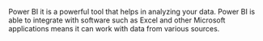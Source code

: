 Power  BI it is a powerful tool that helps in analyzing your data.
Power BI is able  to integrate with software such as Excel and other Microsoft applications means it can work with data from various sources.
